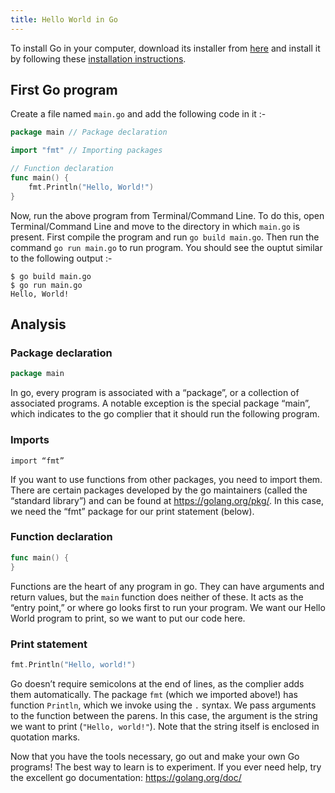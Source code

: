 ```yaml
---
title: Hello World in Go
---
```


To install Go in your computer, download its installer from <a href='https://golang.org/dl/' target='_blank' rel='nofollow'>here</a> and install it by following these <a href='https://golang.org/doc/install' target='_blank' rel='nofollow'>installation instructions</a>.


## First Go program

Create a file named `main.go` and add the following code in it :-

```go
package main // Package declaration

import "fmt" // Importing packages

// Function declaration
func main() {
	fmt.Println("Hello, World!")
}

```
Now, run the above program from Terminal/Command Line. To do this, open Terminal/Command Line and move to the directory in which `main.go` is present. First compile the program and run `go build main.go`. Then run the command `go run main.go` to run program.
You should see the ouptut similar to the following output :-

    $ go build main.go
    $ go run main.go
    Hello, World!

## Analysis

### Package declaration

```go
package main
```

In go, every program is associated with a “package”, or a collection of associated programs. A notable exception is the special package “main”, which indicates to the go complier that it should run the following program.

### Imports

```
import “fmt”
```

If you want to use functions from other packages, you need to import them. There are certain packages developed by the go maintainers (called the “standard library”) and can be found at https://golang.org/pkg/. In this case, we need the “fmt” package for our print statement (below).

### Function declaration

```go
func main() {
}
```

Functions are the heart of any program in go. They can have arguments and return values, but the `main` function does neither of these. It acts as the “entry point,” or where go looks first to run your program. We want our Hello World program to print, so we want to put our code here.

### Print statement 

```go
fmt.Println("Hello, world!")
```

Go doesn’t require semicolons at the end of lines, as the complier adds them automatically. The package `fmt` (which we imported above!) has function `Println`, which we invoke using the `.` syntax. We pass arguments to the function between the parens. In this case, the argument is the string we want to print (`"Hello, world!"`). Note that the string itself is enclosed in quotation marks.

Now that you have the tools necessary, go out and make your own Go programs! The best way to learn is to experiment. If you ever need help, try the excellent go documentation: https://golang.org/doc/
